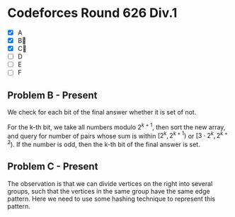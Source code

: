# Codeforces Round 626 Div.1

- [x] A
- [x] B:bookmark_tabs:
- [x] C:bookmark_tabs:
- [ ] D
- [ ] E
- [ ] F

## Problem B - Present

We check for each bit of the final answer whether it is set of not.

For the k-th bit, we take all numbers modulo $2^{k+1}$, then sort the new array, and query for number of pairs whose sum is within $[2^k, 2^{k+1})$ or $[3\cdot2^k, 2^{k+2})$. If the number is odd, then the k-th bit of the final answer is set.

## Problem C - Present

The observation is that we can divide vertices on the right into several groups, such that the vertices in the same group have the same edge pattern. Here we need to use some hashing technique to represent this pattern.
